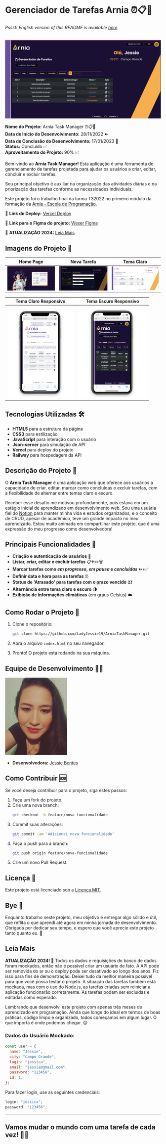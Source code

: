 # Gerenciador de Tarefas Arnia ⏰📋📌

###### _Pssst! English version of this README is available [here](./EN_US.md)._

![Arnia Kanban](./assets/readme/arnia-tasks.png)

**Nome do Projeto:** Arnia Task Manager ⏰📋📌  
**Data de Início do Desenvolvimento:** 28/11/2022 ⏩  
**Data de Conclusão do Desenvolvimento:** 17/01/2023 🏁  
**Status:** Concluído ✅ <br />
**Aproveitamento do Projeto:** 90% 📈

Bem-vindo ao **Arnia Task Manager!** Esta aplicação é uma ferramenta de gerenciamento de tarefas projetada para ajudar os usuários a criar, editar, concluir e excluir tarefas.

Seu principal objetivo é auxiliar na organização das atividades diárias e na priorização das tarefas conforme as necessidades individuais.

Este projeto foi o trabalho final da turma T32022 no primeiro módulo da formação da [Arnia - Escola de Programação]("https://arnia.com.br).

🚀 **Link de Deploy:** [Vercel Deploy](https://first-module-jessie-moura.vercel.app/)

🎨 **Link para o Figma do projeto:** [Wexer Figma](<https://www.figma.com/design/KehBHfIEs2mnvSmlmHVVrH/M%C3%B3dulo-1-Atividade-Final-(Copy)?node-id=0-1&t=ouP9FhIhDBrEQtjk-0>)

📢 **ATUALIZAÇÃO 2024:** [Leia Mais](#leia-mais)

## Imagens do Projeto 📸

| Home Page                                                | Nova Tarefa                                          | Tema Claro                                              |
| -------------------------------------------------------- | ---------------------------------------------------- | ------------------------------------------------------- |
| <img src="./assets/readme/index-screen.png" width=300 /> | <img src="./assets/readme/new-task.png" width=300 /> | <img src="./assets/readme/light-theme.png" width=300 /> |

| Tema Claro Responsivo                                         | Tema Escuro Responsivo                                       |
| ------------------------------------------------------------- | ------------------------------------------------------------ |
| <img src="./assets/readme/responsive-light.png" height=300 /> | <img src="./assets/readme/responsive-dark.png" height=300 /> |

## Tecnologias Utilizadas 🛠️

- **HTML5** para a estrutura da página
- **CSS3** para estilização
- **JavaScript** para interação com o usuário
- **Json-server** para simulação de API
- **Vercel** para deploy do projeto
- **Railway** para hospedagem da API

## Descrição do Projeto 📝

O **Arnia Task Manager** é uma aplicação web que oferece aos usuários a capacidade de criar, editar, marcar como concluídas e excluir tarefas, com a flexibilidade de alternar entre temas claro e escuro.

Receber esse desafio me motivou profundamente, pois estava em um estágio inicial de aprendizado em desenvolvimento web. Sou uma usuária fiel do [Notion](https://www.notion.so/) para manter minha vida e estudos organizados, e o conceito de CRUD, apesar de acadêmico, teve um grande impacto no meu aprendizado. Estou muito animada em compartilhar este projeto, que é uma expressão do meu progresso como desenvolvedora!

## **Principais Funcionalidades 🔧**

- **Criação e autenticação de usuários** 👤
- **Listar, criar, editar e excluir tarefas** 📋➕✏️🗑️
- **Marcar tarefas como _em progresso_, _em pausa_ e _concluídas_** ⏩⏸✅
- **Definir data e hora para as tarefas** ⏰
- **Status de 'Atrasado' para tarefas com o prazo vencido** ⏳❗
- **Alternância entre tema claro e escuro** 🌗
- **Exibição de informações climáticas** (em graus Celsius) ☁️

## Como Rodar o Projeto 🚀

1. Clone o repositório:
   ```bash
   git clone https://github.com/LadyJessie19/ArniaTaskManager.git
   ```
2. Abra o arquivo `index.html` no seu navegador.

3. Pronto! O projeto está rodando na sua máquina.

## Equipe de Desenvolvimento 🙋‍♀️

<img src="./assets/readme/jessie-dev.jpg" alt="Developer" width="200" />

- **Desenvolvedora:** [Jessie Bentes](https://github.com/LadyJessie19)

## Como Contribuir 🆘

Se você deseja contribuir para o projeto, siga estes passos:

1. Faça um fork do projeto.
2. Crie uma nova branch:
   ```bash
   git checkout -b feature/nova-funcionalidade
   ```
3. Commit suas alterações:
   ```bash
   git commit -am 'Adicionei nova funcionalidade'
   ```
4. Faça o push para a branch:
   ```bash
   git push origin feature/nova-funcionalidade
   ```
5. Crie um novo Pull Request.

## Licença 🧐

Este projeto está licenciado sob a [Licença MIT](https://opensource.org/licenses/MIT).

## Bye 👋

Enquanto trabalho neste projeto, meu objetivo é entregar algo sólido e útil, que reflita o que aprendi até agora em minha jornada de desenvolvimento. Obrigada por dedicar seu tempo, e espero que você aprecie este projeto tanto quanto eu. 🚀

## Leia Mais

**ATUALIZAÇÃO 2024! 📢** Todos os dados e requisições do banco de dados foram mockados, então não é possível criar um usuário de fato. A API pode ser removida do ar ou o deploy pode ser desativado ao longo dos anos. Fiz isso para fins de demonstração. Deixei tudo da melhor maneira possível para que você possa testar o projeto. A situação das tarefas também está mockada, mas com o uso do Node.js, as tarefas criadas sem reiniciar a aplicação funcionarão corretamente. As tarefas podem ser excluídas e editadas como esperado.

Lembrando que desenvolvi este projeto com apenas três meses de aprendizado em programação. Ainda que longe do ideal em termos de boas práticas, código limpo e organizado, todos começamos em algum lugar. O que importa é onde podemos chegar. 😊

### Dados do Usuário Mockado:

```javascript
const user = {
  name: "Jessie",
  city: "Campo Grande",
  login: "jessica",
  email: "jessie@gmail.com",
  password: "123456",
  id: 1,
};
```

Para fazer login, use as seguintes credenciais:

```javascript
login: "jessica";
password: "123456";
```

---

## Vamos mudar o mundo com uma tarefa de cada vez! 🚀🥳
